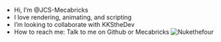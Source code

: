 -  Hi, I’m @JCS-Mecabricks
-  I love rendering, animating, and scripting
-  I’m looking to collaborate with KKStheDev
- How to reach me: Talk to me on Github or Mecabricks
 ![Nukethefour](https://github.com/user-attachments/assets/09964c9d-b30c-4dd0-aa90-d924f1884cb6)
